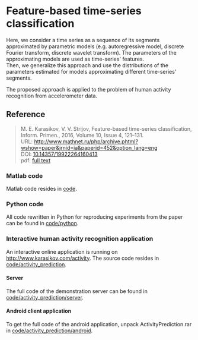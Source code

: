 # Feature-based time-series classification

Here, we consider a time series as a sequence of its segments approximated by parametric models (e.g. autoregressive model, discrete Fourier transform, discrete wavelet transform).
The parameters of the approximating models are used as time-series' features.  
Then, we generalize this approach and use the distributions of the parameters estimated for models approximating different time-series' segments.  

The proposed approach is applied to the problem of human activity recognition from accelerometer data.

## Reference
> M. E. Karasikov, V. V. Strijov, Feature-based time-series classification, Inform.
Primen., 2016, Volume 10, Issue 4, 121–131.  
URL: http://www.mathnet.ru/php/archive.phtml?wshow=paper&jrnid=ia&paperid=452&option_lang=eng  
DOI: [10.14357/19922264160413](https://doi.org/10.14357/19922264160413)  
pdf: [full text](http://www.mathnet.ru/php/getFT.phtml?jrnid=ia&paperid=452&what=fullt&option_lang=eng)

### Matlab code
Matlab code resides in [code](./code).

### Python code
All code rewritten in Python for reproducing experiments from the paper can be found in [code/python](./code/python).

### Interactive human activity recognition application
An interactive online application is running on http://www.karasikov.com/activity.
The source code resides in [code/activity_prediction](./code/activity_prediction).

#### Server
The full code of the demonstration server can be found in
[code/activity_prediction/server](./code/activity_prediction/server).

#### Android client application
To get the full code of the android application, unpack ActivityPrediction.rar in [code/activity_prediction/android](./code/activity_prediction/android).

